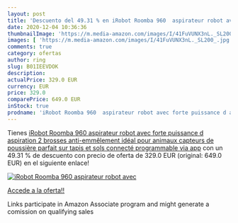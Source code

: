 ```yaml
---
layout: post
title: 'Descuento del 49.31 % en iRobot Roomba 960  aspirateur robot avec'
date: 2020-12-04 10:36:36
thumbnailImage: 'https://m.media-amazon.com/images/I/41FuVUNX3nL._SL200_.jpg'
images: [ 'https://m.media-amazon.com/images/I/41FuVUNX3nL._SL200_.jpg' ]
comments: true
category: ofertas
author: ring
slug: B01IEEVDOK
description:
actualPrice: 329.0 EUR
currency: EUR
price: 329.0
comparePrice: 649.0 EUR
inStock: true
prodname: 'iRobot Roomba 960  aspirateur robot avec forte puissance d aspiration  2 brosses anti-emmêlement  idéal pour animaux  capteurs de poussière  parfait sur tapis et sols  connecté  programmable via app'
---
```


Tienes [iRobot Roomba 960  aspirateur robot avec forte puissance d aspiration  2 brosses anti-emmêlement  idéal pour animaux  capteurs de poussière  parfait sur tapis et sols  connecté  programmable via app](https://www.amazon.fr/dp/B01IEEVDOK/?tag=tolees0d-21) con un 49.31 % de descuento con precio de oferta de 329.0 EUR (original: 649.0 EUR) en el siguiente enlace!

[![iRobot Roomba 960  aspirateur robot avec](https://m.media-amazon.com/images/I/41FuVUNX3nL._SL200_.jpg)](https://www.amazon.fr/dp/B01IEEVDOK/?tag=tolees0d-21)

[Accede a la oferta!!](https://www.amazon.fr/dp/B01IEEVDOK/?tag=tolees0d-21)

Links participate in Amazon Associate program and might generate a comission on qualifying sales


